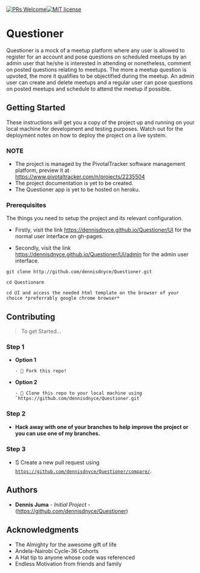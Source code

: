 [![PRs Welcome](https://img.shields.io/badge/PRs-welcome-brightgreen.svg?style=flat-square)](http://makeapullrequest.com)[![MIT license](http://img.shields.io/badge/license-MIT-brightgreen.svg)](http://opensource.org/licenses/MIT)
# Questioner
Questioner is a mock of a meetup platform where any user is allowed to register for an account and pose questions on scheduled meetups by an admin user that he/she is interested in attending or nonetheless, comment on posted questions relating to meetups. The more a meetup question is upvoted, the more it qualifies to be objectified during the meetup. An admin user can create and delete meetups and a regular user can pose questions on posted meetups and schedule to attend the meetup if possible.

## Getting Started
These instructions will get you a copy of the project up and running on your local machine for development and testing purposes. Watch out for the deployment notes on how to deploy the project on a live system.

### NOTE
- The project is managed by the PivotalTracker software management platform, preview it at <a href="https://www.pivotaltracker.com/n/projects/2235504" target="_blank">https://www.pivotaltracker.com/n/projects/2235504</a>
- The project documentation is yet to be created.
- The Questioner app is yet to be hosted on heroku.

### Prerequisites
The things you need to setup the project and its relevant configuration.

- Firstly, visit the link <a href="https://dennisdnyce.github.io/Questioner/UI" target="_blank">https://dennisdnyce.github.io/Questioner/UI</a> for the normal user interface on gh-pages.

- Secondly, visit the link <a href="https://dennisdnyce.github.io/Questioner/UI/admin" target="_blank">https://dennisdnyce.github.io/Questioner/UI/admin</a> for the admin user interface.

```
git clone http://github.com/dennisdnyce/Questioner.git
```
```
cd Questionare
```
```
cd UI and access the needed html template on the browser of your choice *preferrably google chrome browser*
```
## Contributing
> To get Started...

### Step 1
- **Option 1**

      - 🍴 Fork this repo!

- **Option 2**   

      - 👯 Clone this repo to your local machine using `https://github.com/dennisdnyce/Questioner.git`

### Step 2
- **Hack away with one of your branches to help improve the project or you can use one of my branches.**

### Step 3
- 🔃 Create a new pull request using <a href="https://github.com/dennisdnyce/Questioner/compare/" target="_blank">`https://github.com/dennisdnyce/Questioner/compare/`</a>.

## Authors

* **Dennis Juma** - *Initial Project* - (https://github.com/dennisdnyce/Questioner)

## Acknowledgments

* The Almighty for the awesome gift of life
* Andela-Nairobi Cycle-36 Cohorts
* A Hat tip to anyone whose code was referenced
* Endless Motivation from friends and family
